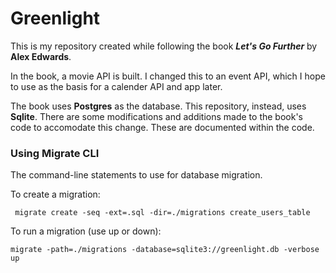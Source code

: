 # Greenlight
This is my repository created while following the book ***Let's Go Further*** by **Alex Edwards**.

In the book, a movie API is built. I changed this to an event API, which I hope to use as the basis for a calender API and app later.

The book uses **Postgres** as the database. This repository, instead, uses **Sqlite**. There are some modifications and additions made to the book's code to accomodate this change. These are documented within the code.

### Using Migrate CLI
The command-line statements to use for database migration.

To create a migration:

     migrate create -seq -ext=.sql -dir=./migrations create_users_table

To run a migration (use up or down):

    migrate -path=./migrations -database=sqlite3://greenlight.db -verbose up